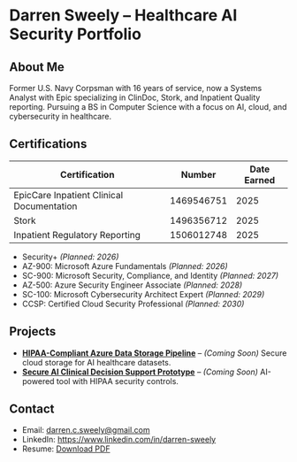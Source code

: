 # Darren Sweely – Healthcare AI Security Portfolio

## About Me
Former U.S. Navy Corpsman with 16 years of service, now a Systems Analyst with Epic specializing in ClinDoc, Stork, and Inpatient Quality reporting. Pursuing a BS in Computer Science with a focus on AI, cloud, and cybersecurity in healthcare. 

## Certifications
| Certification | Number | Date Earned |
|---------------|--------|-------------|
| EpicCare Inpatient Clinical Documentation | 1469546751 | 2025 |
| Stork | 1496356712 | 2025 |
| Inpatient Regulatory Reporting | 1506012748 | 2025 |
- Security+ *(Planned: 2026)*
- AZ-900: Microsoft Azure Fundamentals *(Planned: 2026)*
- SC-900: Microsoft Security, Compliance, and Identity *(Planned: 2027)*
- AZ-500: Azure Security Engineer Associate *(Planned: 2028)*
- SC-100: Microsoft Cybersecurity Architect Expert *(Planned: 2029)*
- CCSP: Certified Cloud Security Professional *(Planned: 2030)*


## Projects
- **[HIPAA-Compliant Azure Data Storage Pipeline](#)** – *(Coming Soon)* Secure cloud storage for AI healthcare datasets.
- **[Secure AI Clinical Decision Support Prototype](#)** – *(Coming Soon)* AI-powered tool with HIPAA security controls.

## Contact
- Email: darren.c.sweely@gmail.com
- LinkedIn: https://www.linkedin.com/in/darren-sweely
- Resume: [Download PDF](#)
